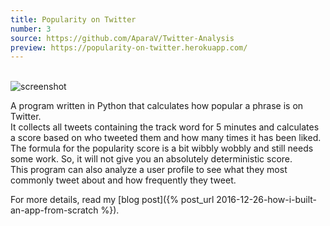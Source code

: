 ```yaml
---
title: Popularity on Twitter
number: 3
source: https://github.com/AparaV/Twitter-Analysis
preview: https://popularity-on-twitter.herokuapp.com/
---
```


<br>
<img class="project-screenshot" src="{{ site.url }}/assets/projects-screenshots/popularity-on-twitter.png" alt="screenshot" />

A program written in Python that calculates how popular a phrase is on Twitter.<br>
It collects all tweets containing the track word for 5 minutes and calculates a score based on who tweeted them and how many times it has been liked. <br>
The formula for the popularity score is a bit wibbly wobbly and still needs some work. So, it will not give you an absolutely deterministic score. <br>
This program can also analyze a user profile to see what they most commonly tweet about and how frequently they tweet.

For more details, read my [blog post]({% post_url 2016-12-26-how-i-built-an-app-from-scratch %}).
